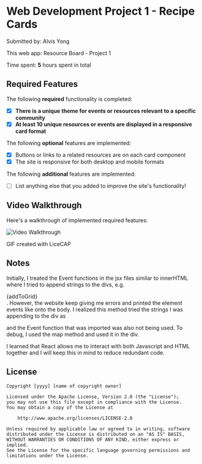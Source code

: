 # Web Development Project 1 - Recipe Cards

Submitted by: Alvis Yong

This web app: Resource Board - Project 1

Time spent: **5** hours spent in total

## Required Features

The following **required** functionality is completed:

- [X] **There is a unique theme for events or resources relevant to a specific community**
- [X] **At least 10 unique resources or events are displayed in a responsive card format**

The following **optional** features are implemented:

- [X] Buttons or links to a related resources are on each card component
- [X] The site is responsive for both desktop and mobile formats

The following **additional** features are implemented:

* [ ] List anything else that you added to improve the site's functionality!

## Video Walkthrough

Here's a walkthrough of implemented required features:

<img src='[https://media.giphy.com/media/v1.Y2lkPTc5MGI3NjExcGlzaGRvMHJwOTF4ZmxiZTd0N3J0aDBoNjh6MjdveWs5Z3lyaWIwcSZlcD12MV9pbnRlcm5hbF9naWZfYnlfaWQmY3Q9Zw/NQk3X1BT5esjKIJTst/giphy.gif](https://media.giphy.com/media/NQk3X1BT5esjKIJTst/giphy.gif)' title='Video Walkthrough' width='' alt='Video Walkthrough' />

<!-- Replace this with whatever GIF tool you used! -->
GIF created with LiceCAP
<!-- Recommended tools:
[Kap](https://getkap.co/) for macOS
[ScreenToGif](https://www.screentogif.com/) for Windows
[peek](https://github.com/phw/peek) for Linux. -->

## Notes

Initially, I treated the Event functions in the jsx files similar to innerHTML where I tried to append strings to the divs, e.g. <div> {addToGrid} <div>. However, the website keep giving me errors and printed the element events like <Event name=...> onto the body. I realized this method tried the strings I was appending to the div as <p> and the Event function that was imported was also not being used. To debug, I used the map method and used it in the div. 

I learned that React allows me to interact with both Javascript and HTML together and I will keep this in mind to reduce redundant code.

## License

    Copyright [yyyy] [name of copyright owner]

    Licensed under the Apache License, Version 2.0 (the "License");
    you may not use this file except in compliance with the License.
    You may obtain a copy of the License at

        http://www.apache.org/licenses/LICENSE-2.0

    Unless required by applicable law or agreed to in writing, software
    distributed under the License is distributed on an "AS IS" BASIS,
    WITHOUT WARRANTIES OR CONDITIONS OF ANY KIND, either express or implied.
    See the License for the specific language governing permissions and
    limitations under the License.
